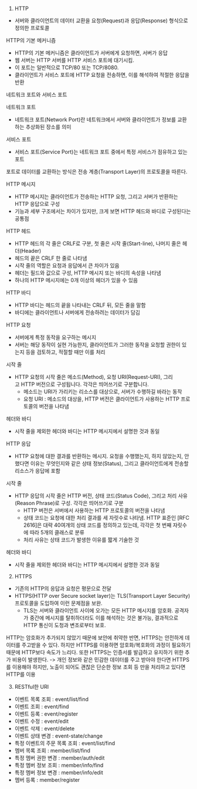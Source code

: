 1. HTTP

- 서버와 클라이언트의 데이터 교환을 요청(Request)과 응답(Response) 형식으로 정의한 프로토콜

 HTTP의 기본 메커니즘

- HTTP의 기본 메커니즘은 클라이언트가 서버에게 요청하면, 서버가 응답
- 웹 서버는 HTTP 서버를 HTTP 서비스 포트에 대기시킴.
- 이 포트는 일반적으로 TCP/80 또는 TCP/8080.
- 클라이언트가 서비스 포트에 HTTP 요청을 전송하면, 이를 해석하여 적절한 응답을 반환

 네트워크 포트와 서비스 포트

 네트워크 포트

- 네트워크 포트(Network Port)란 네트워크에서 서버와 클라이언트가 정보를 교환하는 추상화된 장소를 의미

 서비스 포트

- 서비스 포트(Service Port)는 네트워크 포트 중에서 특정 서비스가 점유하고 있는 포트

포트로 데이터를 교환하는 방식은 전송 계층(Transport Layer)의 프로토콜을 따른다.

 HTTP 메시지

- HTTP 메시지는 클라이언트가 전송하는 HTTP 요청, 그리고 서버가 반환하는 HTTP 응답으로 구성
- 기능과 세부 구조에서는 차이가 있지만, 크게 보면 HTTP 헤드와 바디로 구성된다는 공통점

 HTTP 헤드

- HTTP 헤드의 각 줄은 CRLF로 구분, 첫 줄은 시작 줄(Start-line), 나머지 줄은 헤더(Header)
- 헤드의 끝은 CRLF 한 줄로 나타냄
- 시작 줄의 역할은 요청과 응답에서 큰 차이가 있음
- 헤더는 필드와 값으로 구성, HTTP 메시지 또는 바디의 속성을 나타냄
- 하나의 HTTP 메시지에는 0개 이상의 헤더가 있을 수 있음

 HTTP 바디

- HTTP 바디는 헤드의 끝을 나타내는 CRLF 뒤, 모든 줄을 말함
- 바디에는 클라이언트나 서버에게 전송하려는 데이터가 담김

 HTTP 요청

- 서버에게 특정 동작을 요구하는 메시지
- 서버는 해당 동작이 실현 가능한지, 클라이언트가 그러한 동작을 요청할 권한이 있는지 등을 검토하고, 적절할 때만 이를 처리

 시작 줄

- HTTP 요청의 시작 줄은 메소드(Method), 요청 URI(Request-URI), 그리고 HTTP 버전으로 구성됩니다. 각각은 띄어쓰기로 구분합니다.
    - 메소드는 URI가 가리키는 리소스를 대상으로, 서버가 수행하길 바라는 동작
    - 요청 URI : 메소드의 대상을, HTTP 버전은 클라이언트가 사용하는 HTTP 프로토콜의 버전을 나타냄

 헤더와 바디

- 시작 줄을 제외한 헤더와 바디는 HTTP 메시지에서 설명한 것과 동일

 HTTP 응답

- HTTP 요청에 대한 결과를 반환하는 메시지. 요청을 수행했는지, 하지 않았는지, 안 했다면 이유는 무엇인지와 같은 상태 정보(Status), 그리고 클라이언트에게 전송할 리소스가 응답에 포함

 시작 줄

- HTTP 응답의 시작 줄은 HTTP 버전, 상태 코드(Status Code), 그리고 처리 사유(Reason Phrase)로 구성. 각각은 띄어쓰기로 구분
    - HTTP 버전은 서버에서 사용하는 HTTP 프로토콜의 버전을 나타냄
    - 상태 코드는 요청에 대한 처리 결과를 세 자릿수로 나타냄. HTTP 표준인 [RFC 2616]은 대략 40여개의 상태 코드를 정의하고 있는데, 각각은 첫 번째 자릿수에 따라 5개의 클래스로 분류
    - 처리 사유는 상태 코드가 발생한 이유를 짧게 기술한 것

 헤더와 바디

- 시작 줄을 제외한 헤더와 바디는 HTTP 메시지에서 설명한 것과 동일

2. HTTPS
 - 기존의 HTTP의 응답과 요청은 평문으로 전달
- HTTPS(HTTP over Secure socket layer)는 TLS(Transport Layer Security) 프로토콜을 도입하여 이런 문제점을 보완.
    - TLS는 서버와 클라이언트 사이에 오가는 모든 HTTP 메시지를 암호화. 공격자가 중간에 메시지를 탈취하더라도 이를 해석하는 것은 불가능, 결과적으로 HTTP 통신이 도청과 변조로부터 보호.
 
HTTP는 암호화가 추가되지 않았기 때문에 보안에 취약한 반면, HTTPS는 안전하게 데이터를 주고받을 수 있다. 
하지만 HTTPS를 이용하면 암호화/복호화의 과정이 필요하기 때문에 HTTP보다 속도가 느리다. 또한 HTTPS는 인증서를 발급하고 유지하기 위한 추가 비용이 발생한다.
-> 개인 정보와 같은 민감한 데이터를 주고 받아야 한다면 HTTPS를 이용해야 하지만, 노출이 되어도 괜찮은 단순한 정보 조회 등 만을 처리하고 있다면 HTTP를 이용

3. RESTful한 URI
- 이벤트 목록 조회 : event/list/find
- 이벤트 조회 : event/find
- 이벤트 등록 : event/register
- 이벤트 수정 : event/edit
- 이벤트 삭제 : event/delete
- 이벤트 상태 변경 : event-state/change
- 특정 이벤트의 주문 목록 조회 : event/list/find
- 멤버 목록 조회 : member/list/find
- 특정 멤버 권한 변경 : member/auth/edit
- 특정 멤버 정보 조회 : member/info/find
- 특정 멤버 정보 변경 : member/info/edit
- 멤버 등록 : member/register

